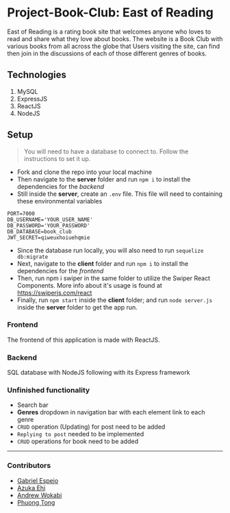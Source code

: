 # Project-Book-Club: East of Reading

East of Reading is a rating book site that welcomes anyone who loves to read and share what they love about books. 
The website is a Book Club with various books from all across the globe that Users visiting the site, can find then join in the discussions of each of those different genres of books.

## Technologies 
1. MySQL
2. ExpressJS
3. ReactJS
4. NodeJS

## Setup 
> You will need to have a database to connect to. Follow the instructions to set it up.
* Fork and clone the repo into your local machine
* Then navigate to the __server__ folder and run `npm i` to install the dependencies for the _backend_
* Still inside the __server__, create an `.env` file. This file will need to containing these environmental variables
```
PORT=7000
DB_USERNAME='YOUR_USER_NAME'
DB_PASSWORD='YOUR_PASSWORD'
DB_DATABASE=book_club
JWT_SECRET=qiweuxhoiuehqmie
```
* Since the database run locally, you will also need to run `sequelize db:migrate`
* Next, navigate to the __client__ folder and run `npm i` to install the dependencies for the _frontend_
* Then, run npm i swiper in the same folder to utilize the Swiper React Components.  More info about it's usage is found at https://swiperjs.com/react
* Finally, run `npm start` inside the __client__ folder; and run `node server.js` inside the __server__ folder to get the app run.


### Frontend

The frontend of this application is made with ReactJS. 

### Backend

SQL database with NodeJS following with its Express framework

### Unfinished functionality
* Search bar 
* __Genres__ dropdown in navigation bar with each element link to each genre
* `CRUD` operation (Updating) for post need to be added
* `Replying to post` needed to be implemented
* `CRUD` operations for book need to be added
___

### Contributors
* [Gabriel Espejo](https://github.com/EspejoGabriel31)
* [Azuka Ehi](https://github.com/Knavish1)
* [Andrew Wokabi](https://github.com/DrewKW)
* [Phuong Tong](https://github.com/YPhuong15)

